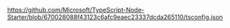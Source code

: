 https://github.com/Microsoft/TypeScript-Node-Starter/blob/670028088f43123c6afc9eaec23337dcda265110/tsconfig.json